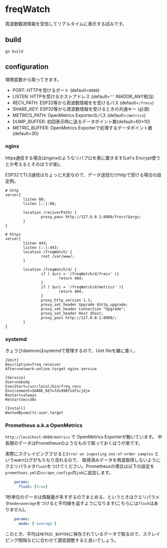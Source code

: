 # freqWatch

周波数観測情報を受信してリアルタイムに表示する試みです。

## build

``` go build ```

## configuration

環境変数から取ってきます。

- PORT: HTTPを受けるポート (default=`8080`)
- LISTEN: HTTPを受けるホストアドレス (default=`""` INADDR_ANY相当)
- RECV_PATH: ESP32等から周波数情報をを受けるパス (default=`/frecv`)
- SHARE_KEY: ESP32等から周波数情報を受けるときの共通キー (必須)
- METRICS_PATH: OpenMetrics Exporterのパス (default=`/metrics`)
- DUMP_BUFFER: 初回表示時に送るデータポイント数(default=60*10)
- METRIC_BUFFER: OpenMetrics Exporterで処理するデータポイント数(default=30)

### nginx

https通信する場合はnginxのようなリバプロを表に置きます(Let's Encrypt使うとか考えるとそのほうが楽)。

ESP32でTLS通信はちょっと大変なので、データ送信だけhttpで受ける場合の設定例。

```nginx
# http
server{
        listen 80;
        listen [::]:80;

        location /reciverPath/ {
                proxy_pass http://127.0.0.1:8080/frecv?$args;
        }
}

# https
server{
        listen 443;
        listen [::]:443;
        location /freqWatch/ {
                root /var/www/;
        }

        location /freqWatch/d/ {
                if ( $uri = '/freqWatch/d/frecv' ){
                        return 404;
                }
                if ( $uri = '/freqWatch/d/metrics' ){
                        return 404;
                }
                proxy_http_version 1.1;
                proxy_set_header Upgrade $http_upgrade;
                proxy_set_header Connection "Upgrade";
                proxy_set_header Host $host;
                proxy_pass http://127.0.0.1:8080/;
        }
}
```

### systemd

きょうびdaemonはsystemdで管理するので、Unit fileを雑に書く。


```systemd
[Unit]
Description=freq receiver
After=network-online.target nginx.service

[Service]
User=nobody
ExecStart=/usr/local/bin/freq_recv
Environment=SHARE_KEY=fds998fsdfscjdje
Restart=always
RestartSec=30s

[Install]
WantedBy=multi-user.target
```

### Prometheus a.k.a OpenMetrics

`http://localhost:8080/metrics` で OpenMetrics Exporterが動いています。
中長期のデータはPrometheusのようなもので取っておくほうが楽です。

実際にスクレイピングさせると`Error on ingesting out-of-order samples` というwarnログがもりもり流れるので、
取得済みデータを再度取得しないようにクエリパラメタ`flush`をつけてください。Prometheusの場合は以下の設定を`promethues.yml`の`scrape_configs`内`job`に追加します。

```yaml
    params:
      flush: [true]
```

1秒単位のデータは情報量が多すぎるのでまとめる、というときはクエリパラメタ`mode=average`をつけると平均値を返すようになります(こちらには`flush`はありません)。

```yaml
    params:
      mode: ['average']
```

このとき、平均は`METRIC_BUFFER`に保存されているデータで取るので、スクレイピング間隔などに合わせて適宜調整すると良いでしょう。

